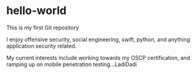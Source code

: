 # hello-world
This is my first Git repository

I enjoy offensive security, social engineering, swift, python, and anything application security related.

My current interests include working towards my OSCP certification, and ramping up on mobile penetration testing...LadiDadi
